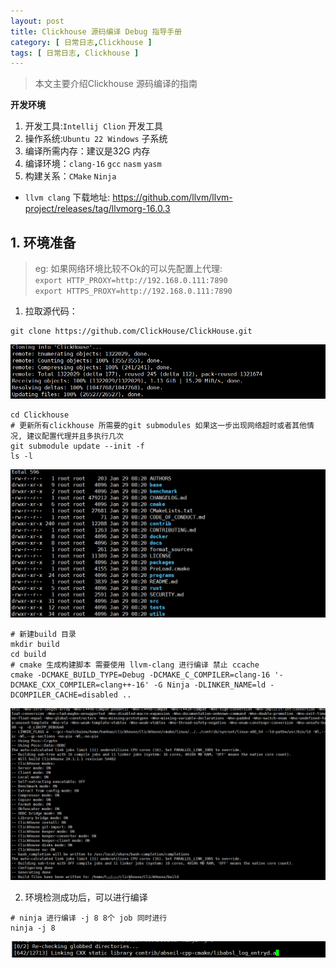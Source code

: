 ```yaml
---
layout: post
title: Clickhouse 源码编译 Debug 指导手册
category: [ 日常日志,Clickhouse ]
tags: [ 日常日志, Clickhouse ]
---
```


> 本文主要介绍Clickhouse 源码编译的指南

**开发环境**
1. 开发工具:`Intellij Clion` 开发工具
2. 操作系统:`Ubuntu 22 Windows` 子系统
3. 编译所需内存：建议是32G 内存
4. 编译环境：`clang-16` `gcc` `nasm` `yasm`
5. 构建关系：`CMake` `Ninja`

- `llvm clang` 下载地址: https://github.com/llvm/llvm-project/releases/tag/llvmorg-16.0.3


## 1. 环境准备

> eg: 如果网络环境比较不Ok的可以先配置上代理:   
> `export HTTP_PROXY=http://192.168.0.111:7890`  
> `export HTTPS_PROXY=http://192.168.0.111:7890`

1. 拉取源代码：

```shell
git clone https://github.com/ClickHouse/ClickHouse.git
```
![](../../../assets/posts/日常日志/Clickhouse/20240129/clickhouse_git_clone_ok.png)

```shell
cd Clickhouse
# 更新所有clickhouse 所需要的git submodules 如果这一步出现网络超时或者其他情况, 建议配置代理并且多执行几次
git submodule update --init -f
ls -l
```
![](../../../assets/posts/日常日志/Clickhouse/20240129/clickhouse_ls_l.png)

```shell
# 新建build 目录
mkdir build
cd build
# cmake 生成构建脚本 需要使用 llvm-clang 进行编译 禁止 ccache
cmake -DCMAKE_BUILD_TYPE=Debug -DCMAKE_C_COMPILER=clang-16 '-DCMAKE_CXX_COMPILER=clang++-16' -G Ninja -DLINKER_NAME=ld -DCOMPILER_CACHE=disabled ..
```
![](../../../assets/posts/日常日志/Clickhouse/20240129/clickhouse_cmake_success.png)

2. 环境检测成功后，可以进行编译

```shell
# ninja 进行编译 -j 8 8个 job 同时进行
ninja -j 8
```
![](../../../assets/posts/日常日志/Clickhouse/20240129/ninja_begin.png)
